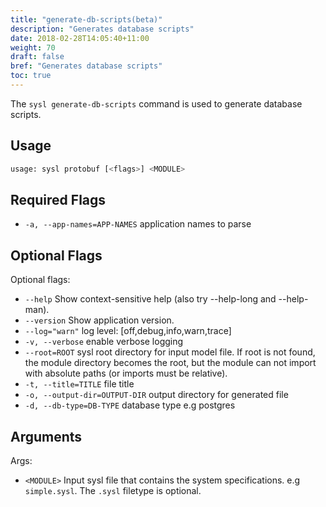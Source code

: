 ```yaml
---
title: "generate-db-scripts(beta)"
description: "Generates database scripts"
date: 2018-02-28T14:05:40+11:00
weight: 70
draft: false
bref: "Generates database scripts"
toc: true
---
```


The `sysl generate-db-scripts` command is used to generate database scripts.

## Usage

```bash
usage: sysl protobuf [<flags>] <MODULE>
```

## Required Flags

- `-a, --app-names=APP-NAMES` application names to parse

## Optional Flags

Optional flags:

- `--help` Show context-sensitive help (also try --help-long and --help-man).
- `--version` Show application version.
- `--log="warn"` log level: [off,debug,info,warn,trace]
- `-v, --verbose` enable verbose logging
- `--root=ROOT` sysl root directory for input model file. If root is not found, the module directory
  becomes the root, but the module can not import with absolute paths (or imports must be
  relative).
- `-t, --title=TITLE` file title
- `-o, --output-dir=OUTPUT-DIR` output directory for generated file
- `-d, --db-type=DB-TYPE` database type e.g postgres

## Arguments

Args:

- `<MODULE>` Input sysl file that contains the system specifications. e.g `simple.sysl`. The `.sysl` filetype is optional.

